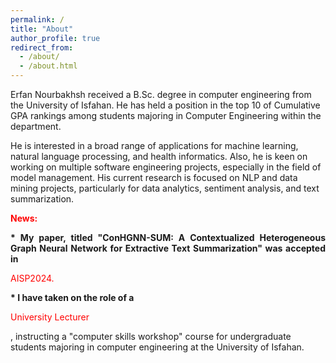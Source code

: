 ```yaml
---
permalink: /
title: "About"
author_profile: true
redirect_from: 
  - /about/
  - /about.html
---
```


Erfan Nourbakhsh received a B.Sc. degree in computer engineering from the University of Isfahan. He has held a position in the top 10 of Cumulative GPA rankings among students majoring in Computer Engineering within the department.

He is interested in a broad range of applications for machine learning, natural language processing, and health informatics. Also, he is keen on working on multiple software engineering projects, especially in the field of model management. His current research is focused on NLP and data mining projects, particularly for data analytics, sentiment analysis, and text summarization.

<p style="color:red;font-weight:bold">News:</p>
<p style="font-weight:bold;text-align:justify;">* My paper, titled "ConHGNN-SUM: A Contextualized Heterogeneous Graph Neural Network for Extractive Text Summarization" was accepted in <p style="color:red">AISP2024.</p></p>
<p style="font-weight:bold;text-align:justify;">* I have taken on the role of a <p style="color:red">University Lecturer</p>, instructing a "computer skills workshop" course for undergraduate students majoring in computer engineering at the University of Isfahan.</p>
